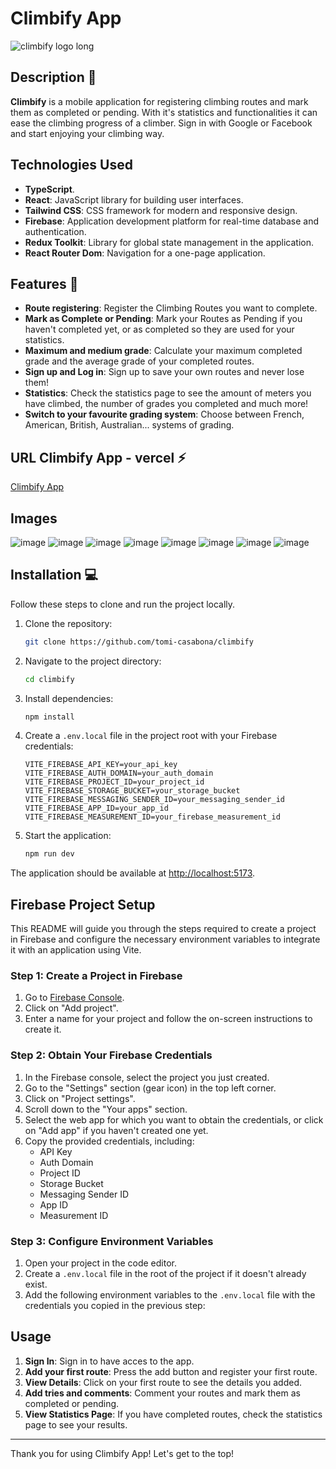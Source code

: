# Climbify App

![climbify logo long](https://github.com/tomi-casabona/climbify/assets/146122361/90b66b0e-27cf-40f3-869c-e99034199116)

## Description 📃

**Climbify** is a mobile application for registering climbing routes and mark them as completed or pending. With it's statistics and functionalities it can ease the climbing progress of a climber. Sign in with Google or Facebook and start enjoying your climbing way.

## Technologies Used 

- **TypeScript**.
- **React**: JavaScript library for building user interfaces.
- **Tailwind CSS**: CSS framework for modern and responsive design.
- **Firebase**: Application development platform for real-time database and authentication.
- **Redux Toolkit**: Library for global state management in the application.
- **React Router Dom**: Navigation for a one-page application.

## Features 🎉

- **Route registering**: Register the Climbing Routes you want to complete.
- **Mark as Complete or Pending**: Mark your Routes as Pending if you haven't completed yet, or as completed so they are used for your statistics.
- **Maximum and medium grade**: Calculate your maximum completed grade and the average grade of your completed routes.
- **Sign up and Log in**: Sign up to save your own routes and never lose them!
- **Statistics**: Check the statistics page to see the amount of meters you have climbed, the number of grades you completed and much more!
- **Switch to your favourite grading system**: Choose between French, American, British, Australian... systems of grading.

## URL Climbify App - vercel ⚡

[Climbify App](https://climbify.vercel.app/)

## Images

![image](https://github.com/tomi-casabona/climbify/assets/146122361/d0866271-64ea-45be-8d5e-133a13ad766f)
![image](https://github.com/tomi-casabona/climbify/assets/146122361/ded3e7d1-d6d0-4123-b228-21074c05ea7f)
![image](https://github.com/tomi-casabona/climbify/assets/146122361/a467bed1-c990-4a00-b04a-f55412bffa8b)
![image](https://github.com/tomi-casabona/climbify/assets/146122361/26f0e2fb-2b80-4c11-942a-f92d0fe7b9b6)
![image](https://github.com/tomi-casabona/climbify/assets/146122361/743c1ac7-8876-49af-a096-9874f0eb375a)
![image](https://github.com/tomi-casabona/climbify/assets/146122361/db9ccd9e-c183-4002-b2ef-db4172c3c254)
![image](https://github.com/tomi-casabona/climbify/assets/146122361/ec34fc09-a80f-4049-b330-d49ee10316fd)
![image](https://github.com/tomi-casabona/climbify/assets/146122361/853e009d-3716-46fe-bfa7-33244461446a)

## Installation 💻

Follow these steps to clone and run the project locally.

1. Clone the repository:
   ```sh
   git clone https://github.com/tomi-casabona/climbify
   ```
2. Navigate to the project directory:
   ```sh
   cd climbify
   ```
3. Install dependencies:
   ```sh
   npm install
   ```
4. Create a `.env.local` file in the project root with your Firebase credentials:

   ```
   VITE_FIREBASE_API_KEY=your_api_key
   VITE_FIREBASE_AUTH_DOMAIN=your_auth_domain
   VITE_FIREBASE_PROJECT_ID=your_project_id
   VITE_FIREBASE_STORAGE_BUCKET=your_storage_bucket
   VITE_FIREBASE_MESSAGING_SENDER_ID=your_messaging_sender_id
   VITE_FIREBASE_APP_ID=your_app_id
   VITE_FIREBASE_MEASUREMENT_ID=your_firebase_measurement_id

   ```

5. Start the application:
   ```sh
   npm run dev
   ```

The application should be available at [http://localhost:5173](http://localhost:5173).

## Firebase Project Setup

This README will guide you through the steps required to create a project in Firebase and configure the necessary environment variables to integrate it with an application using Vite.

### Step 1: Create a Project in Firebase

1. Go to [Firebase Console](https://console.firebase.google.com/).
2. Click on "Add project".
3. Enter a name for your project and follow the on-screen instructions to create it.

### Step 2: Obtain Your Firebase Credentials

1. In the Firebase console, select the project you just created.
2. Go to the "Settings" section (gear icon) in the top left corner.
3. Click on "Project settings".
4. Scroll down to the "Your apps" section.
5. Select the web app for which you want to obtain the credentials, or click on "Add app" if you haven't created one yet.
6. Copy the provided credentials, including:
   - API Key
   - Auth Domain
   - Project ID
   - Storage Bucket
   - Messaging Sender ID
   - App ID
   - Measurement ID

### Step 3: Configure Environment Variables

1. Open your project in the code editor.
2. Create a `.env.local` file in the root of the project if it doesn't already exist.
3. Add the following environment variables to the `.env.local` file with the credentials you copied in the previous step:

## Usage

1. **Sign In**: Sign in to have acces to the app.
2. **Add your first route**: Press the add button and register your first route.
3. **View Details**: Click on your first route to see the details you added.
4. **Add tries and comments**: Comment your routes and mark them as completed or pending.
5. **View Statistics Page**: If you have completed routes, check the statistics page to see your results.

---

Thank you for using Climbify App!
Let's get to the top!
